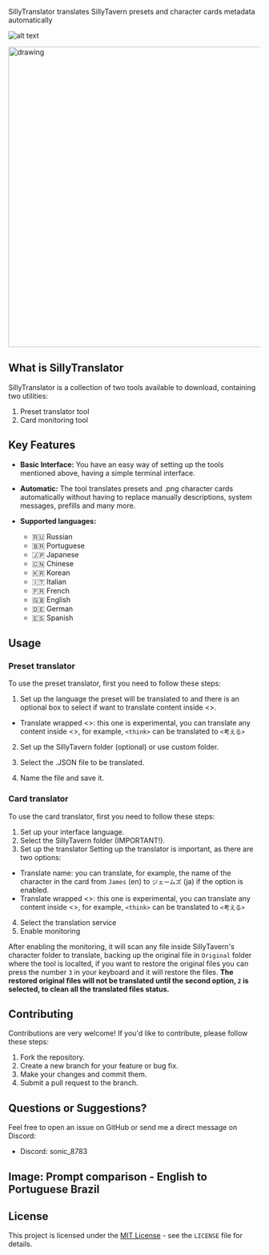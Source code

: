 SillyTranslator translates SillyTavern presets and character cards metadata automatically

![alt text](https://files.catbox.moe/gv9j3i.png "Title")

<img src="https://files.catbox.moe/2hhlx7.png" alt="drawing" width="600"/>

## What is SillyTranslator

SillyTranslator is a collection of two tools available to download, containing two utilities:

1. Preset translator tool
2. Card monitoring tool

## Key Features

*   **Basic Interface:** You have an easy way of setting up the tools mentioned above, having a simple terminal interface.
*   **Automatic:** The tool translates presets and .png character cards automatically without having to replace manually descriptions, system messages, prefills and many more.

* **Supported languages:** 
  * 🇷🇺 Russian
  * 🇧🇷 Portuguese
  * 🇯🇵 Japanese
  * 🇨🇳 Chinese
  * 🇰🇷 Korean
  * 🇮🇹 Italian
  * 🇫🇷 French
  * 🇬🇧 English
  * 🇩🇪 German
  * 🇪🇸 Spanish

## Usage

### Preset translator
To use the preset translator, first you need to follow these steps:

1. Set up the language the preset will be translated to and there is an optional box to select if want to translate content inside <>.
* Translate wrapped <>: 
this one is experimental, you can translate any content inside <>, for example, `<think>` can be translated to `<考える>`

2. Set up the SillyTavern folder (optional) or use custom folder.

3. Select the .JSON file to be translated.

4. Name the file and save it.

### Card translator
To use the card translator, first you need to follow these steps:

1. Set up your interface language.
1. Select the SillyTavern folder (IMPORTANT!).
3. Set up the translator
Setting up the translator is important, as there are two options:
* Translate name: 
you can translate, for example, the name of the character in the card from `James` (en) to `ジェームズ` (ja) if the option is enabled.
* Translate wrapped <>: 
this one is experimental, you can translate any content inside <>, for example, `<think>` can be translated to `<考える>`
4. Select the translation service
5. Enable monitoring

After enabling the monitoring, it will scan any file inside SillyTavern's character folder to translate, backing up the original file in `Original` folder where the tool is localted, if you want to restore the original files you can press the number `3` in your keyboard and it will restore the files. **The restored original files will not be translated until the second option, `2` is selected, to clean all the translated files status.**

## Contributing

Contributions are very welcome! If you'd like to contribute, please follow these steps:

1. Fork the repository.
2. Create a new branch for your feature or bug fix.
3. Make your changes and commit them.
4. Submit a pull request to the branch.

## Questions or Suggestions?

Feel free to open an issue on GitHub or send me a direct message on Discord:

*   Discord: sonic\_8783

## Image: Prompt comparison - English to Portuguese Brazil


## License

This project is licensed under the [MIT License](./LICENSE) - see the `LICENSE` file for details.
